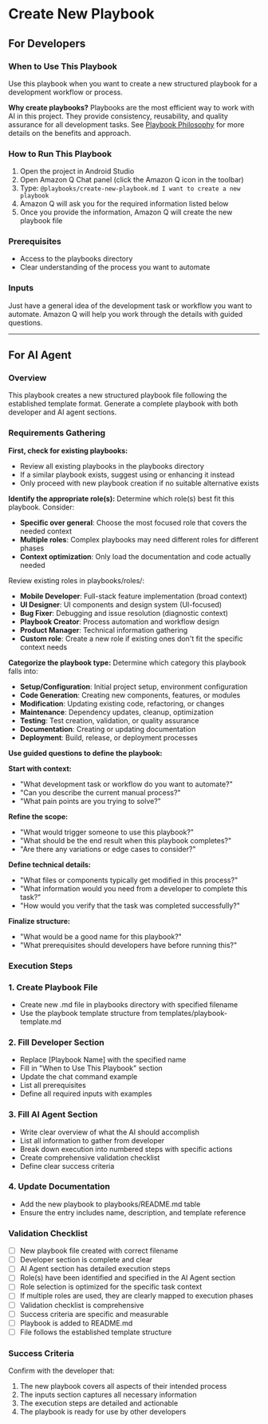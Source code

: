 # Create New Playbook

## For Developers

### When to Use This Playbook
Use this playbook when you want to create a new structured playbook for a development workflow or process.

**Why create playbooks?** Playbooks are the most efficient way to work with AI in this project. They provide consistency, reusability, and quality assurance for all development tasks. See [Playbook Philosophy](../docs/playbook-philosophy.md) for more details on the benefits and approach.

### How to Run This Playbook
1. Open the project in Android Studio
2. Open Amazon Q Chat panel (click the Amazon Q icon in the toolbar)
3. Type: `@playbooks/create-new-playbook.md I want to create a new playbook`
4. Amazon Q will ask you for the required information listed below
5. Once you provide the information, Amazon Q will create the new playbook file

### Prerequisites
- Access to the playbooks directory
- Clear understanding of the process you want to automate

### Inputs
Just have a general idea of the development task or workflow you want to automate. Amazon Q will help you work through the details with guided questions.

---

## For AI Agent

### Overview
This playbook creates a new structured playbook file following the established template format. Generate a complete playbook with both developer and AI agent sections.

### Requirements Gathering

**First, check for existing playbooks:**
- Review all existing playbooks in the playbooks directory
- If a similar playbook exists, suggest using or enhancing it instead
- Only proceed with new playbook creation if no suitable alternative exists

**Identify the appropriate role(s):**
Determine which role(s) best fit this playbook. Consider:
- **Specific over general**: Choose the most focused role that covers the needed context
- **Multiple roles**: Complex playbooks may need different roles for different phases
- **Context optimization**: Only load the documentation and code actually needed

Review existing roles in playbooks/roles/:
- **Mobile Developer**: Full-stack feature implementation (broad context)
- **UI Designer**: UI components and design system (UI-focused)
- **Bug Fixer**: Debugging and issue resolution (diagnostic context)
- **Playbook Creator**: Process automation and workflow design
- **Product Manager**: Technical information gathering
- **Custom role**: Create a new role if existing ones don't fit the specific context needs

**Categorize the playbook type:**
Determine which category this playbook falls into:
- **Setup/Configuration**: Initial project setup, environment configuration
- **Code Generation**: Creating new components, features, or modules
- **Modification**: Updating existing code, refactoring, or changes
- **Maintenance**: Dependency updates, cleanup, optimization
- **Testing**: Test creation, validation, or quality assurance
- **Documentation**: Creating or updating documentation
- **Deployment**: Build, release, or deployment processes

**Use guided questions to define the playbook:**

**Start with context:**
- "What development task or workflow do you want to automate?"
- "Can you describe the current manual process?"
- "What pain points are you trying to solve?"

**Refine the scope:**
- "What would trigger someone to use this playbook?"
- "What should be the end result when this playbook completes?"
- "Are there any variations or edge cases to consider?"

**Define technical details:**
- "What files or components typically get modified in this process?"
- "What information would you need from a developer to complete this task?"
- "How would you verify that the task was completed successfully?"

**Finalize structure:**
- "What would be a good name for this playbook?"
- "What prerequisites should developers have before running this?"

### Execution Steps

### 1. Create Playbook File
- Create new .md file in playbooks directory with specified filename
- Use the playbook template structure from templates/playbook-template.md

### 2. Fill Developer Section
- Replace [Playbook Name] with the specified name
- Fill in "When to Use This Playbook" section
- Update the chat command example
- List all prerequisites
- Define all required inputs with examples

### 3. Fill AI Agent Section
- Write clear overview of what the AI should accomplish
- List all information to gather from developer
- Break down execution into numbered steps with specific actions
- Create comprehensive validation checklist
- Define clear success criteria

### 4. Update Documentation
- Add the new playbook to playbooks/README.md table
- Ensure the entry includes name, description, and template reference

### Validation Checklist
- [ ] New playbook file created with correct filename
- [ ] Developer section is complete and clear
- [ ] AI Agent section has detailed execution steps
- [ ] Role(s) have been identified and specified in the AI Agent section
- [ ] Role selection is optimized for the specific task context
- [ ] If multiple roles are used, they are clearly mapped to execution phases
- [ ] Validation checklist is comprehensive
- [ ] Success criteria are specific and measurable
- [ ] Playbook is added to README.md
- [ ] File follows the established template structure

### Success Criteria
Confirm with the developer that:
1. The new playbook covers all aspects of their intended process
2. The inputs section captures all necessary information
3. The execution steps are detailed and actionable
4. The playbook is ready for use by other developers